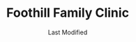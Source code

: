 ---
layout: location-page
date: Last Modified
description: "Local COVID-19 testing is available at Foothill Family Clinic in Salt Lake City, Utah, USA."
permalink: "locations/utah/salt-lake-city/foothill-family-clinic/"
tags:
  - locations
  - utah
title: Foothill Family Clinic
uniqueName: foothill-family-clinic
state: Utah
stateAbbr: UT
hood: "Salt Lake City"
address: "2295 South Foothill Drive"
city: "Salt Lake City"
zip: "84109"
zipsNearby: "82930 82931 84003 84004 84006 84010 84011 84054 84087 84302 84324 84013 84014 84015 84016 84056 84075 84089 84017 84024 84020 84027 84310 84626 84628 84025 84633 84029 84032 84033 84315 84317 84036 84061 84037 84040 84041 84005 84043 84045 84044 84047 84049 84645 84018 84050 84055 84201 84244 84401 84402 84403 84404 84405 84407 84408 84409 84412 84414 84415 84057 84058 84059 84097 84328 84060 84068 84098 84651 84042 84062 84601 84602 84603 84604 84605 84606 84065 84095 84096 84067 84069 84653 84101 84102 84103 84104 84105 84106 84107 84108 84109 84110 84111 84112 84113 84114 84115 84116 84117 84118 84119 84120 84121 84122 84123 84124 84125 84126 84127 84128 84129 84130 84131 84132 84133 84134 84136 84138 84139 84141 84143 84145 84147 84148 84150 84151 84152 84157 84158 84165 84170 84171 84180 84184 84189 84190 84199 84070 84090 84091 84092 84093 84094 84655 84660 84663 84664 84071 84031 84072 84074 84080 84082 84081 84084 84088 84340 84086 84144" 
mapUrl: "http://maps.apple.com/?q=Foothill+Family+Clinic&address=2295+South+Foothill+Drive,Salt+Lake+City,Utah,84109"
locationType: Please contact for drive-thru/walk-in availability.
phone: "801-486-3021"
website: "https://foothillfamilyclinic.com/ "
onlineBooking: undefined
closed: undefined
closedUpdate: April 22nd, 2020
notes: ""
days: Weekdays
hours: 8:30AM-5:30PM
ctaMessage: Learn more
ctaUrl: "https://foothillfamilyclinic.com/"
---